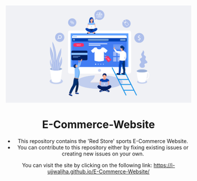 <div align= "center">
<img width = 500 src="images/Ecommerce.png">

# E-Commerce-Website

- This repository contains the 'Red Store' sports E-Commerce Website.
- You can contribute to this repository either by fixing existing issues or creating new issues on your own.

You can visit the site by clicking on the following link: 
https://i-ujjwaljha.github.io/E-Commerce-Website/
